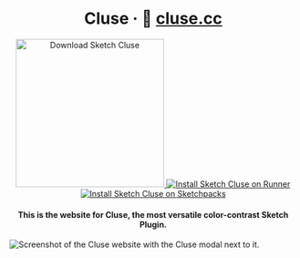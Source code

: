<h1 align="center" >Cluse · 🔗 <a href="https://cluse.cc">cluse.cc</a></h1>
<p align='center'>
    <a href="https://github.com/ygev/cluse/releases/download/v1.1.0/Cluse.sketchplugin.zip">
        <img src="https://i.imgur.com/Owg0Zca.png" width="260" alt="Download Sketch Cluse">
    </a>
    <a href="https://github.com/ygev/cluse/releases/download/v1.1.0/Cluse.sketchplugin.zip">
        <img src="https://i.imgur.com/0jroS3K.png" alt="Install Sketch Cluse on Runner">
    </a>
    <a href="https://github.com/ygev/cluse/releases/download/v1.1.0/Cluse.sketchplugin.zip">
        <img src="https://i.imgur.com/MLl1vwz.png" alt="Install Sketch Cluse on Sketchpacks">
    </a>
</p>
<h4 align="center">This is the website for Cluse, the most versatile color-contrast Sketch Plugin. </h4>
<img src="https://i.imgur.com/uedKqPW.png" alt="Screenshot of the Cluse website with the Cluse modal next to it." />
